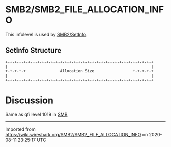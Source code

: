 # SMB2/SMB2\_FILE\_ALLOCATION\_INFO

This infolevel is used by [SMB2/SetInfo](/SMB2/SetInfo).

## SetInfo Structure

    +-+-+-+-+-+-+-+-+-+-+-+-+-+-+-+-+-+-+-+-+-+-+-+-+-+-+-+-+-+-+-+-+
    |                                                               |
    +-+-+-+-+               Allocation Size                 +-+-+-+-+
    |                                                               |
    +-+-+-+-+-+-+-+-+-+-+-+-+-+-+-+-+-+-+-+-+-+-+-+-+-+-+-+-+-+-+-+-+

# Discussion

Same as qfi level 1019 in [SMB](/SMB)

---

Imported from https://wiki.wireshark.org/SMB2/SMB2_FILE_ALLOCATION_INFO on 2020-08-11 23:25:17 UTC
